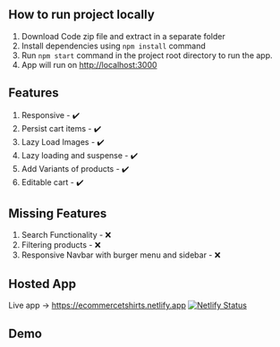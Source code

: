## How to run project locally

1. Download Code zip file and extract in a separate folder
2. Install dependencies using `npm install` command
3. Run `npm start` command in the project root directory to run the app.
4. App will run on [http://localhost:3000](http://localhost:3000)


## Features
1. Responsive - ✔️
2. Persist cart items - ✔️
3. Lazy Load Images - ✔️
4. Lazy loading and suspense - ✔️
5. Add Variants of products - ✔️
6. Editable cart - ✔️

## Missing Features 
1. Search Functionality - ❌
2. Filtering products - ❌
3. Responsive Navbar with burger menu and sidebar - ❌

## Hosted App
Live app -> https://ecommercetshirts.netlify.app [![Netlify Status](https://api.netlify.com/api/v1/badges/81823404-284f-401d-97e9-29d02138cf1a/deploy-status)](https://app.netlify.com/sites/ecommercetshirts/deploys)

## Demo
